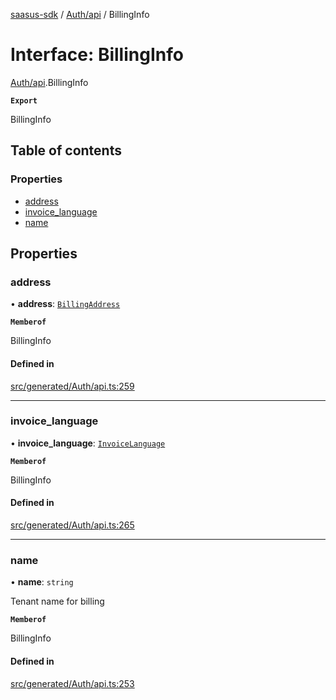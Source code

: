 [saasus-sdk](../README.md) / [Auth/api](../modules/Auth_api.md) / BillingInfo

# Interface: BillingInfo

[Auth/api](../modules/Auth_api.md).BillingInfo

**`Export`**

BillingInfo

## Table of contents

### Properties

- [address](Auth_api.BillingInfo.md#address)
- [invoice\_language](Auth_api.BillingInfo.md#invoice_language)
- [name](Auth_api.BillingInfo.md#name)

## Properties

### address

• **address**: [`BillingAddress`](Auth_api.BillingAddress.md)

**`Memberof`**

BillingInfo

#### Defined in

[src/generated/Auth/api.ts:259](https://github.com/saasus-platform/saasus-sdk-javascript/blob/09ef427/src/generated/Auth/api.ts#L259)

___

### invoice\_language

• **invoice\_language**: [`InvoiceLanguage`](../enums/Auth_api.InvoiceLanguage.md)

**`Memberof`**

BillingInfo

#### Defined in

[src/generated/Auth/api.ts:265](https://github.com/saasus-platform/saasus-sdk-javascript/blob/09ef427/src/generated/Auth/api.ts#L265)

___

### name

• **name**: `string`

Tenant name for billing

**`Memberof`**

BillingInfo

#### Defined in

[src/generated/Auth/api.ts:253](https://github.com/saasus-platform/saasus-sdk-javascript/blob/09ef427/src/generated/Auth/api.ts#L253)
